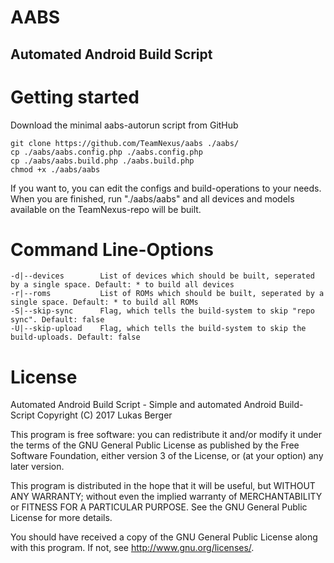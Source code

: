 AABS
==========
Automated Android Build Script
----------

Getting started
==========
Download the minimal aabs-autorun script from GitHub

	git clone https://github.com/TeamNexus/aabs ./aabs/
	cp ./aabs/aabs.config.php ./aabs.config.php
	cp ./aabs/aabs.build.php ./aabs.build.php
	chmod +x ./aabs/aabs

If you want to, you can edit the configs and build-operations
to your needs. When you are finished, run "./aabs/aabs" and
all devices and models available on the TeamNexus-repo will
be built.

Command Line-Options
==========

	-d|--devices		List of devices which should be built, seperated by a single space. Default: * to build all devices
	-r|--roms			List of ROMs which should be built, seperated by a single space. Default: * to build all ROMs
	-S|--skip-sync		Flag, which tells the build-system to skip "repo sync". Default: false
	-U|--skip-upload	Flag, which tells the build-system to skip the build-uploads. Default: false

License
==========
Automated Android Build Script - Simple and automated Android Build-Script
Copyright (C) 2017  Lukas Berger

This program is free software: you can redistribute it and/or modify
it under the terms of the GNU General Public License as published by
the Free Software Foundation, either version 3 of the License, or
(at your option) any later version.

This program is distributed in the hope that it will be useful,
but WITHOUT ANY WARRANTY; without even the implied warranty of
MERCHANTABILITY or FITNESS FOR A PARTICULAR PURPOSE.  See the
GNU General Public License for more details.

You should have received a copy of the GNU General Public License
along with this program.  If not, see <http://www.gnu.org/licenses/>.
